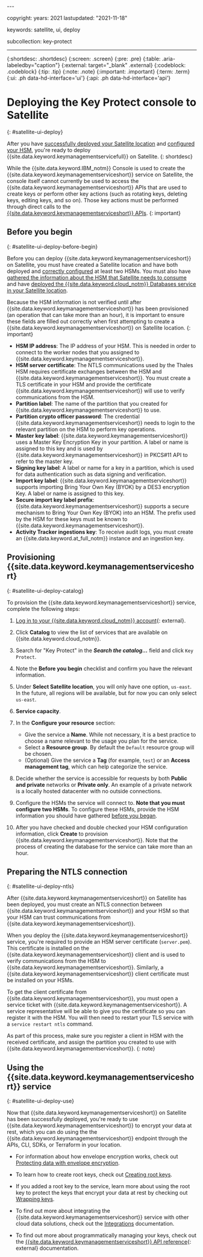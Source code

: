 <staging-satellite>---

copyright:
  years: 2021
lastupdated: "2021-11-18"

keywords: satellite, ui, deploy

subcollection: key-protect

---

{:shortdesc: .shortdesc}
{:screen: .screen}
{:pre: .pre}
{:table: .aria-labeledby="caption"}
{:external: target="_blank" .external}
{:codeblock: .codeblock}
{:tip: .tip}
{:note: .note}
{:important: .important}
{:term: .term}
{:ui: .ph data-hd-interface='ui'}
{:api: .ph data-hd-interface='api'}

# Deploying the Key Protect console to Satellite
{: #satellite-ui-deploy}

After you have [successfully deployed your Satellite location](/docs/satellite?topic=satellite-getting-started) and [configured your HSM](/docs/key-protect?topic=key-protect-satellite-hsm-deploy), you're ready to deploy {{site.data.keyword.keymanagementservicefull}} on Satellite.
{: shortdesc}

While the {{site.data.keyword.IBM_notm}} Console is used to create the {{site.data.keyword.keymanagementserviceshort}} service on Satellite, the console itself cannot currently be used to access the {{site.data.keyword.keymanagementserviceshort}} APIs that are used to create keys or perform other key actions (such as rotating keys, deleting keys, editing keys, and so on). Those key actions must be performed through direct calls to the [{{site.data.keyword.keymanagementserviceshort}} APIs](/apidocs/key-protect).
{: important}

## Before you begin
{: #satellite-ui-deploy-before-begin}

Before you can deploy {{site.data.keyword.keymanagementserviceshort}} on Satellite, you must have created a Satellite location and have both deployed and [correctly configured](/docs/key-protect?topic=key-protect-satellite-hsm-deploy) at least two HSMs. You must also have [gathered the information about the HSM that Satellite needs to consume](/docs/key-protect?topic=key-protect-satellite-hsm-deploy#satellite-hsm-ui-values) and have [deployed the {{site.data.keyword.cloud_notm}} Databases service in your Satellite location](docs/cloud-databases?topic=cloud-databases-satellite-on-prem).

Because the HSM information is not verified until after {{site.data.keyword.keymanagementserviceshort}} has been provisioned (an operation that can take more than an hour), it is important to ensure these fields are filled out correctly when first attempting to create a {{site.data.keyword.keymanagementserviceshort}} on Satellite location.
{: important}

* **HSM IP address**: The IP address of your HSM. This is needed in order to connect to the worker nodes that you assigned to {{site.data.keyword.keymanagementserviceshort}}.
* **HSM server certificate**: The NTLS communications used by the Thales HSM requires certificate exchanges between the HSM and {{site.data.keyword.keymanagementserviceshort}}. You must create a TLS certificate in your HSM and provide the certificate {{site.data.keyword.keymanagementserviceshort}} will use to verify communications from the HSM.
* **Partition label**: The name of the partition that you created for {{site.data.keyword.keymanagementserviceshort}} to use.
* **Partition crypto officer password**: The credential {{site.data.keyword.keymanagementserviceshort}} needs to login to the relevant partition on the HSM to perform key operations.
* **Master key label**: {{site.data.keyword.keymanagementserviceshort}} uses a Master Key Encryption Key in your partition. A label or name is assigned to this key and is used by {{site.data.keyword.keymanagementserviceshort}} in PKCS#11 API to refer to the master key.
* **Signing key label**: A label or name for a key in a partition, which is used for data authentication such as data signing and verification.
* **Import key label**: {{site.data.keyword.keymanagementserviceshort}} supports importing Bring Your Own Key (BYOK) by a DES3 encryption Key. A label or name is assigned to this key.
* **Secure import key label prefix**: {{site.data.keyword.keymanagementserviceshort}} supports a secure mechanism to Bring Your Own Key (BYOK) into an HSM. The prefix used by the HSM for these keys must be known to {{site.data.keyword.keymanagementserviceshort}}.
* **Activity Tracker ingestions key**: To receive audit logs, you must create an {{site.data.keyword.at_full_notm}} instance and an ingestion key.

## Provisioning {{site.data.keyword.keymanagementserviceshort}
{: #satellite-ui-deploy-catalog}

To provision the {{site.data.keyword.keymanagementserviceshort}} service, complete the following steps:

1. [Log in to your {{site.data.keyword.cloud_notm}} account](https://{DomainName}/){: external}.

2. Click **Catalog** to view the list of services that are available on {{site.data.keyword.cloud_notm}}.

3. Search for "Key Protect" in the ***Search the catalog...*** field and click `Key Protect`.

4. Note the **Before you begin** checklist and confirm you have the relevant information.

5. Under **Select Satellite location**, you will only have one option, `us-east`. In the future, all regions will be available, but for now you can only select `us-east`.

6. **Service capacity**.

7. In the **Configure your resource** section:
    * Give the service a **Name**. While not necessary, it is a best practice to choose a name relevant to the usage you plan for the service.
    * Select a **Resource group**. By default the `Default` resource group will be chosen.
    * (Optional) Give the service a **Tag** (for example, `test`) or an **Access management tag**, which can help categorize the service.

8. Decide whether the service is accessible for requests by both **Public and private** networks or **Private only**. An example of a private network is a locally hosted datacenter with no outside connections.

9. Configure the HSMs the service will connect to. **Note that you must configure two HSMs**. To configure these HSMs, provide the HSM information you should have gathered [before you began](#satellite-ui-deploy-before-begin).

10. After you have checked and double checked your HSM configuration information, click **Create** to provision {{site.data.keyword.keymanagementserviceshort}}. Note that the process of creating the database for the service can take more than an hour.

## Preparing the NTLS connection
{: #satellite-ui-deploy-ntls}

After {{site.data.keyword.keymanagementserviceshort}} on Satellite has been deployed, you must create an NTLS connection between {{site.data.keyword.keymanagementserviceshort}} and your HSM so that your HSM can trust communications from {{site.data.keyword.keymanagementserviceshort}}.

When you deploy the {{site.data.keyword.keymanagementserviceshort}} service, you're required to provide an HSM server certificate (`server.pem`). This certificate is installed on the {{site.data.keyword.keymanagementserviceshort}} client and is used to verify communications from the HSM to {{site.data.keyword.keymanagementserviceshort}}. Similarly, a {{site.data.keyword.keymanagementserviceshort}} client certificate must be installed on your HSMs.

To get the client certificate from {{site.data.keyword.keymanagementserviceshort}}, you must open a service ticket with {{site.data.keyword.keymanagementserviceshort}}. A service representative will be able to give you the certificate so you can register it with the HSM. You will then need to restart your TLS service with a `service restart ntls` command.

As part of this process, make sure you register a client in HSM with the received certificate, and assign the partition you created to use with {{site.data.keyword.keymanagementserviceshort}}.
{: note}

## Using the {{site.data.keyword.keymanagementserviceshort}} service
{: #satellite-ui-deploy-use}

Now that {{site.data.keyword.keymanagementserviceshort}} on Satellite has been successfully deployed, you're ready to use {{site.data.keyword.keymanagementserviceshort}} to encrypt your data at rest, which you can do using the the {{site.data.keyword.keymanagementserviceshort}} endpoint through the APIs, CLI, SDKs, or Terraform in your location.

* For information about how envelope encryption works, check out [Protecting data with envelope encryption](/docs/key-protect?topic=key-protect-envelope-encryption).

* To learn how to create root keys, check out [Creating root keys](/docs/key-protect?topic=key-protect-create-root-keys).

* If you added a root key to the service, learn more about using the root key to protect the keys that encrypt your data at rest by checking out [Wrapping keys](/docs/key-protect?topic=key-protect-wrap-keys).

* To find out more about integrating the {{site.data.keyword.keymanagementserviceshort}} service with other cloud data solutions, check out the [Integrations](/docs/key-protect?topic=key-protect-integrate-services) documentation.

* To find out more about programmatically managing your keys, check out the [{{site.data.keyword.keymanagementserviceshort}} API reference](/apidocs/key-protect){: external} documentation.</staging-satellite>
